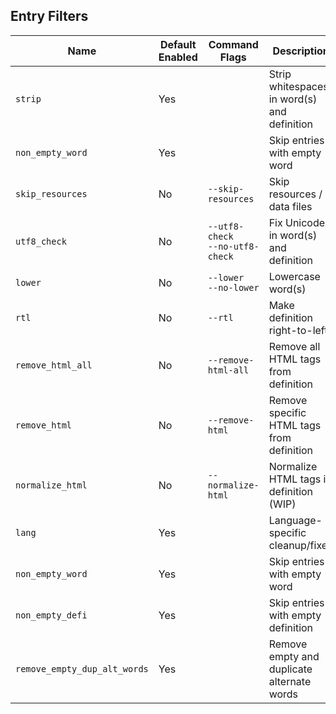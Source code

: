 ## Entry Filters

| Name                         | Default Enabled | Command Flags                        | Description                                 |
| ---------------------------- | --------------- | ------------------------------------ | ------------------------------------------- |
| `strip`                      | Yes             |                                      | Strip whitespaces in word(s) and definition |
| `non_empty_word`             | Yes             |                                      | Skip entries with empty word                |
| `skip_resources`             | No              | `--skip-resources`                   | Skip resources / data files                 |
| `utf8_check`                 | No              | `--utf8-check`<br/>`--no-utf8-check` | Fix Unicode in word(s) and definition       |
| `lower`                      | No              | `--lower`<br/>`--no-lower`           | Lowercase word(s)                           |
| `rtl`                        | No              | `--rtl`                              | Make definition right-to-left               |
| `remove_html_all`            | No              | `--remove-html-all`                  | Remove all HTML tags from definition        |
| `remove_html`                | No              | `--remove-html`                      | Remove specific HTML tags from definition   |
| `normalize_html`             | No              | `--normalize-html`                   | Normalize HTML tags in definition (WIP)     |
| `lang`                       | Yes             |                                      | Language-specific cleanup/fixes             |
| `non_empty_word`             | Yes             |                                      | Skip entries with empty word                |
| `non_empty_defi`             | Yes             |                                      | Skip entries with empty definition          |
| `remove_empty_dup_alt_words` | Yes             |                                      | Remove empty and duplicate alternate words  |
